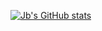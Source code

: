 [![Jb's GitHub stats](https://github-readme-stats.vercel.app/api?username=Jbablestime)](https://biography.gg/)
